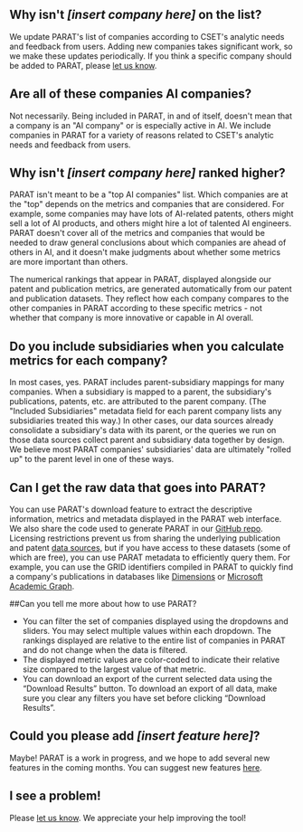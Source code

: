## Why isn't *[insert company here]* on the list?

We update PARAT's list of companies according to CSET's analytic needs and feedback from users. Adding new companies takes significant work, so we make these updates periodically. If you think a specific company should be added to PARAT, please [let us know](https://forms.gle/7RxrtAJHya2FmjXB6).

## Are all of these companies AI companies?

Not necessarily. Being included in PARAT, in and of itself, doesn't mean that a company is an "AI company" or is especially active in AI. We include companies in PARAT for a variety of reasons related to CSET's analytic needs and feedback from users.

## Why isn't *[insert company here]* ranked higher?

PARAT isn't meant to be a "top AI companies" list. Which companies are at the "top" depends on the metrics and companies that are considered. For example, some companies may have lots of AI-related patents, others might sell a lot of AI products, and others might hire a lot of talented AI engineers. PARAT doesn't cover all of the metrics and companies that would be needed to draw general conclusions about which companies are ahead of others in AI, and it doesn't make judgments about whether some metrics are more important than others.

The numerical rankings that appear in PARAT, displayed alongside our patent and publication metrics, are generated automatically from our patent and publication datasets. They reflect how each company compares to the other companies in PARAT according to these specific metrics - not whether that company is more innovative or capable in AI overall.

## Do you include subsidiaries when you calculate metrics for each company?

In most cases, yes. PARAT includes parent-subsidiary mappings for many companies. When a subsidiary is mapped to a parent, the subsidiary's publications, patents, etc. are attributed to the parent company. (The "Included Subsidiaries" metadata field for each parent company lists any subsidiaries treated this way.) In other cases, our data sources already consolidate a subsidiary's data with its parent, or the queries we run on those data sources collect parent and subsidiary data together by design. We believe most PARAT companies' subsidiaries' data are ultimately "rolled up" to the parent level in one of these ways.

## Can I get the raw data that goes into PARAT?

You can use PARAT's download feature to extract the descriptive information, metrics and metadata displayed in the PARAT web interface. We also share the code used to generate PARAT in our [GitHub repo](https://github.com/georgetown-cset/ai-companies-visualization). Licensing restrictions prevent us from sharing the underlying publication and patent [data sources](_____), but if you have access to these datasets (some of which are free), you can use PARAT metadata to efficiently query them. For example, you can use the GRID identifiers compiled in PARAT to quickly find a company's publications in databases like [Dimensions](https://www.dimensions.ai/) or [Microsoft Academic Graph](https://www.microsoft.com/en-us/research/project/microsoft-academic-graph/).

##Can you tell me more about how to use PARAT?

* You can filter the set of companies displayed using the dropdowns and sliders. You may select multiple values within each dropdown. The rankings displayed are relative to the entire list of companies in PARAT and do not change when the data is filtered.
* The displayed metric values are color-coded to indicate their relative size compared to the largest value of that metric.
* You can download an export of the current selected data using the “Download Results” button. To download an export of all data, make sure you clear any filters you have set before clicking “Download Results”.

## Could you please add *[insert feature here]*?

Maybe! PARAT is a work in progress, and we hope to add several new features in the coming months. You can suggest new features [here](https://forms.gle/7RxrtAJHya2FmjXB6).

## I see a problem!

Please [let us know](https://forms.gle/7RxrtAJHya2FmjXB6). We appreciate your help improving the tool!
